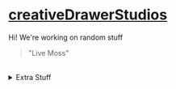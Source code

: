 # <a href="https://creativedrawerstudios.github.io/">creativeDrawerStudios</a>
Hi! We're working on random stuff<br />
>"Live Moss"<br/>
<br/>
<details> 
	<summary>Extra Stuff</summary>
	<br>
	<ul>
    <li>Working on eSharp and ProjectDarkness</li>
    <li><a href="https://gamejolt.com/@ClassicMC">My Gamejolt</a></li>
    <ul>
      <li>Weekly Featured Programming Language</li>
      <li>F#<a href="https://fsharp.org/">(The Website)</a></li>
    </ul>
	</ul>
</details>
